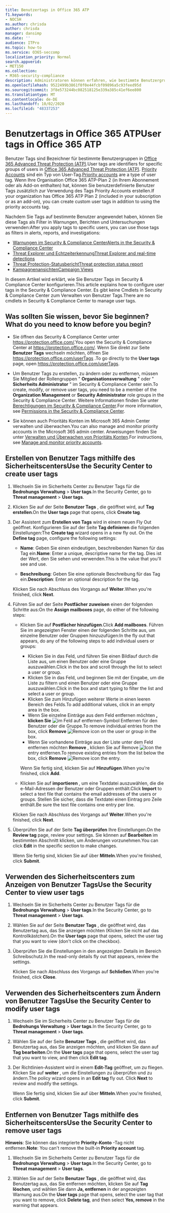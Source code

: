 ```yaml
---
title: Benutzertags in Office 365 ATP
f1.keywords:
- NOCSH
ms.author: chrisda
author: chrisda
manager: dansimp
ms.date: ''
audience: ITPro
ms.topic: how-to
ms.service: O365-seccomp
localization_priority: Normal
search.appverid:
- MET150
ms.collection:
- M365-security-compliance
description: Administratoren können erfahren, wie bestimmte Benutzergruppen mit Benutzer Tags in Office 365 ATP-Plan 2 identifiziert werden. Die Tag-Filterung ist für Warnungen, Berichte und Untersuchungen in Office 365 ATP verfügbar, um die getaggten Benutzer schnell zu identifizieren.
ms.openlocfilehash: 9522499b3861f0f0e44fcbf09896a5c93feed95d
ms.sourcegitcommit: 3f8e573244bc082518125e339a385c41ef6ee800
ms.translationtype: MT
ms.contentlocale: de-DE
ms.lasthandoff: 10/02/2020
ms.locfileid: "48337253"
---
```

# <a name="user-tags-in-office-365-atp"></a><span data-ttu-id="c3460-104">Benutzertags in Office 365 ATP</span><span class="sxs-lookup"><span data-stu-id="c3460-104">User tags in Office 365 ATP</span></span>

<span data-ttu-id="c3460-105">Benutzer Tags sind Bezeichner für bestimmte Benutzergruppen in [Office 365 Advanced Threat Protection (ATP)](office-365-atp.md).</span><span class="sxs-lookup"><span data-stu-id="c3460-105">User tags are identifiers for specific groups of users in [Office 365 Advanced Threat Protection (ATP)](office-365-atp.md).</span></span> <span data-ttu-id="c3460-106">[Priority Accounts](https://docs.microsoft.com/microsoft-365/admin/setup/priority-accounts) sind ein Typ von User-Tag.</span><span class="sxs-lookup"><span data-stu-id="c3460-106">[Priority accounts](https://docs.microsoft.com/microsoft-365/admin/setup/priority-accounts) are a type of user tag.</span></span> <span data-ttu-id="c3460-107">Wenn Ihre Organisation Office 365 ATP-Plan 2 (in Ihrem Abonnement oder als Add-on enthalten) hat, können Sie benutzerdefinierte Benutzer Tags zusätzlich zur Verwendung des Tags Priority Accounts erstellen.</span><span class="sxs-lookup"><span data-stu-id="c3460-107">If your organization has Office 365 ATP Plan 2 (included in your subscription or as an add-on), you can create custom user tags in addition to using the priority accounts tag.</span></span>

<span data-ttu-id="c3460-108">Nachdem Sie Tags auf bestimmte Benutzer angewendet haben, können Sie diese Tags als Filter in Warnungen, Berichten und Untersuchungen verwenden:</span><span class="sxs-lookup"><span data-stu-id="c3460-108">After you apply tags to specific users, you can use those tags as filters in alerts, reports, and investigations:</span></span>

- [<span data-ttu-id="c3460-109">Warnungen im Security & Compliance Center</span><span class="sxs-lookup"><span data-stu-id="c3460-109">Alerts in the Security & Compliance Center</span></span>](alerts.md)
- [<span data-ttu-id="c3460-110">Threat Explorer und Echtzeiterkennung</span><span class="sxs-lookup"><span data-stu-id="c3460-110">Threat Explorer and real-time detections</span></span>](threat-explorer.md)
- [<span data-ttu-id="c3460-111">Threat Protection-Statusbericht</span><span class="sxs-lookup"><span data-stu-id="c3460-111">Threat protection status report</span></span>](view-email-security-reports.md#threat-protection-status-report)
- [<span data-ttu-id="c3460-112">Kampagnenansichten</span><span class="sxs-lookup"><span data-stu-id="c3460-112">Campaign Views</span></span>](campaigns.md)

<span data-ttu-id="c3460-113">In diesem Artikel wird erklärt, wie Sie Benutzer Tags im Security & Compliance Center konfigurieren.</span><span class="sxs-lookup"><span data-stu-id="c3460-113">This article explains how to configure user tags in the Security & Compliance Center.</span></span> <span data-ttu-id="c3460-114">Es gibt keine Cmdlets in Security & Compliance Center zum Verwalten von Benutzer Tags.</span><span class="sxs-lookup"><span data-stu-id="c3460-114">There are no cmdlets in Security & Compliance Center to manage user tags.</span></span>

## <a name="what-do-you-need-to-know-before-you-begin"></a><span data-ttu-id="c3460-115">Was sollten Sie wissen, bevor Sie beginnen?</span><span class="sxs-lookup"><span data-stu-id="c3460-115">What do you need to know before you begin?</span></span>

- <span data-ttu-id="c3460-116">Sie öffnen das Security & Compliance Center unter <https://protection.office.com/>.</span><span class="sxs-lookup"><span data-stu-id="c3460-116">You open the Security & Compliance Center at <https://protection.office.com/>.</span></span> <span data-ttu-id="c3460-117">Wenn Sie direkt zur Seite **Benutzer Tags** wechseln möchten, öffnen Sie <https://protection.office.com/userTags> .</span><span class="sxs-lookup"><span data-stu-id="c3460-117">To go directly to the **User tags** page, open <https://protection.office.com/userTags>.</span></span>

- <span data-ttu-id="c3460-118">Um Benutzer Tags zu erstellen, zu ändern oder zu entfernen, müssen Sie Mitglied der Rollengruppen " **Organisationsverwaltung** " oder " **Sicherheits Administrator** " im Security & Compliance Center sein.</span><span class="sxs-lookup"><span data-stu-id="c3460-118">To create, modify, or remove user tags, you need to be a member of the **Organization Management** or **Security Administrator** role groups in the Security & Compliance Center.</span></span> <span data-ttu-id="c3460-119">Weitere Informationen finden Sie unter [Berechtigungen im Security & Compliance Center](permissions-in-the-security-and-compliance-center.md).</span><span class="sxs-lookup"><span data-stu-id="c3460-119">For more information, see [Permissions in the Security & Compliance Center](permissions-in-the-security-and-compliance-center.md).</span></span>

- <span data-ttu-id="c3460-120">Sie können auch Prioritäts Konten im Microsoft 365 Admin Center verwalten und überwachen.</span><span class="sxs-lookup"><span data-stu-id="c3460-120">You can also manage and monitor priority accounts in the Microsoft 365 admin center.</span></span> <span data-ttu-id="c3460-121">Anweisungen finden Sie unter [Verwalten und Überwachen von Prioritäts Konten](https://docs.microsoft.com/microsoft-365/admin/setup/priority-accounts).</span><span class="sxs-lookup"><span data-stu-id="c3460-121">For instructions, see [Manage and monitor priority accounts](https://docs.microsoft.com/microsoft-365/admin/setup/priority-accounts).</span></span>

## <a name="use-the-security-center-to-create-user-tags"></a><span data-ttu-id="c3460-122">Erstellen von Benutzer Tags mithilfe des Sicherheitscenters</span><span class="sxs-lookup"><span data-stu-id="c3460-122">Use the Security Center to create user tags</span></span>

1. <span data-ttu-id="c3460-123">Wechseln Sie im Sicherheits Center zu Benutzer Tags für die **Bedrohungs Verwaltung** \> **User tags**.</span><span class="sxs-lookup"><span data-stu-id="c3460-123">In the Security Center, go to **Threat management** \> **User tags**.</span></span>

2. <span data-ttu-id="c3460-124">Klicken Sie auf der Seite **Benutzer Tags** , die geöffnet wird, auf **Tag erstellen**.</span><span class="sxs-lookup"><span data-stu-id="c3460-124">On the **User tags** page that opens, click **Create tag**.</span></span>

3. <span data-ttu-id="c3460-125">Der Assistent zum **Erstellen von Tags** wird in einem neuen Fly Out geöffnet. Konfigurieren Sie auf der Seite **Tag definieren** die folgenden Einstellungen:</span><span class="sxs-lookup"><span data-stu-id="c3460-125">The **Create tag** wizard opens in a new fly out. On the **Define tag** page, configure the following settings:</span></span>

   - <span data-ttu-id="c3460-126">**Name**: Geben Sie einen eindeutigen, beschreibenden Namen für das Tag ein.</span><span class="sxs-lookup"><span data-stu-id="c3460-126">**Name**: Enter a unique, descriptive name for the tag.</span></span> <span data-ttu-id="c3460-127">Dies ist der Wert, den Sie sehen und verwenden.</span><span class="sxs-lookup"><span data-stu-id="c3460-127">This is the value that you'll see and use.</span></span>

   - <span data-ttu-id="c3460-128">**Beschreibung**: Geben Sie eine optionale Beschreibung für das Tag ein.</span><span class="sxs-lookup"><span data-stu-id="c3460-128">**Description**: Enter an optional description for the tag.</span></span>

   <span data-ttu-id="c3460-129">Klicken Sie nach Abschluss des Vorgangs auf **Weiter**.</span><span class="sxs-lookup"><span data-stu-id="c3460-129">When you're finished, click **Next**.</span></span>

4. <span data-ttu-id="c3460-130">Führen Sie auf der Seite **Postfächer zuweisen** einen der folgenden Schritte aus:</span><span class="sxs-lookup"><span data-stu-id="c3460-130">On the **Assign mailboxes** page, do either of the following steps:</span></span>

   - <span data-ttu-id="c3460-131">Klicken Sie auf **Postfächer hinzufügen**.</span><span class="sxs-lookup"><span data-stu-id="c3460-131">Click **Add mailboxes**.</span></span> <span data-ttu-id="c3460-132">Führen Sie im angezeigten Fenster einen der folgenden Schritte aus, um einzelne Benutzer oder Gruppen hinzuzufügen:</span><span class="sxs-lookup"><span data-stu-id="c3460-132">In the fly out that appears, do any of the following steps to add individual users or groups:</span></span>

     - <span data-ttu-id="c3460-133">Klicken Sie in das Feld, und führen Sie einen Bildlauf durch die Liste aus, um einen Benutzer oder eine Gruppe auszuwählen.</span><span class="sxs-lookup"><span data-stu-id="c3460-133">Click in the box and scroll through the list to select a user or group.</span></span>
     - <span data-ttu-id="c3460-134">Klicken Sie in das Feld, und beginnen Sie mit der Eingabe, um die Liste zu filtern und einen Benutzer oder eine Gruppe auszuwählen.</span><span class="sxs-lookup"><span data-stu-id="c3460-134">Click in the box and start typing to filter the list and select a user or group.</span></span>
     - <span data-ttu-id="c3460-135">Klicken Sie zum Hinzufügen weiterer Werte in einen leeren Bereich des Felds.</span><span class="sxs-lookup"><span data-stu-id="c3460-135">To add additional values, click in an empty area in the box.</span></span>
     - <span data-ttu-id="c3460-136">Wenn Sie einzelne Einträge aus dem Feld entfernen möchten **, klicken Sie** ![ im Feld auf entfernen-Symbol Entfernen ](../../media/scc-remove-icon.png) für den Benutzer oder die Gruppe.</span><span class="sxs-lookup"><span data-stu-id="c3460-136">To remove individual entries from the box, click **Remove** ![Remove icon](../../media/scc-remove-icon.png) on the user or group in the box.</span></span>
     - <span data-ttu-id="c3460-137">Wenn Sie vorhandene Einträge aus der Liste unter dem Feld entfernen möchten **Remove** , klicken Sie auf Remove ![ Icon ](../../media/scc-remove-icon.png) the entry entfernen.</span><span class="sxs-lookup"><span data-stu-id="c3460-137">To remove existing entries from the list below the box, click **Remove** ![Remove icon](../../media/scc-remove-icon.png) the entry.</span></span>

     <span data-ttu-id="c3460-138">Wenn Sie fertig sind, klicken Sie auf **Hinzufügen**.</span><span class="sxs-lookup"><span data-stu-id="c3460-138">When you're finished, click **Add**.</span></span>

   - <span data-ttu-id="c3460-139">Klicken Sie auf **importieren** , um eine Textdatei auszuwählen, die die e-Mail-Adressen der Benutzer oder Gruppen enthält.</span><span class="sxs-lookup"><span data-stu-id="c3460-139">Click **Import** to select a text file that contains the email addresses of the users or groups.</span></span> <span data-ttu-id="c3460-140">Stellen Sie sicher, dass die Textdatei einen Eintrag pro Zeile enthält.</span><span class="sxs-lookup"><span data-stu-id="c3460-140">Be sure the text file contains one entry per line.</span></span>

   <span data-ttu-id="c3460-141">Klicken Sie nach Abschluss des Vorgangs auf **Weiter**.</span><span class="sxs-lookup"><span data-stu-id="c3460-141">When you're finished, click **Next**.</span></span>

5. <span data-ttu-id="c3460-142">Überprüfen Sie auf der Seite **Tag überprüfen** Ihre Einstellungen.</span><span class="sxs-lookup"><span data-stu-id="c3460-142">On the **Review tag** page, review your settings.</span></span> <span data-ttu-id="c3460-143">Sie können auf **Bearbeiten** im bestimmten Abschnitt klicken, um Änderungen vorzunehmen.</span><span class="sxs-lookup"><span data-stu-id="c3460-143">You can click **Edit** in the specific section to make changes.</span></span>

   <span data-ttu-id="c3460-144">Wenn Sie fertig sind, klicken Sie auf über **Mitteln**.</span><span class="sxs-lookup"><span data-stu-id="c3460-144">When you're finished, click **Submit**.</span></span>

## <a name="use-the-security-center-to-view-user-tags"></a><span data-ttu-id="c3460-145">Verwenden des Sicherheitscenters zum Anzeigen von Benutzer Tags</span><span class="sxs-lookup"><span data-stu-id="c3460-145">Use the Security Center to view user tags</span></span>

1. <span data-ttu-id="c3460-146">Wechseln Sie im Sicherheits Center zu Benutzer Tags für die **Bedrohungs Verwaltung** \> **User tags**.</span><span class="sxs-lookup"><span data-stu-id="c3460-146">In the Security Center, go to **Threat management** \> **User tags**.</span></span>

2. <span data-ttu-id="c3460-147">Wählen Sie auf der Seite **Benutzer Tags** , die geöffnet wird, das Benutzertag aus, das Sie anzeigen möchten (Klicken Sie nicht auf das Kontrollkästchen).</span><span class="sxs-lookup"><span data-stu-id="c3460-147">On the **User tags** page that opens, select the user tag that you want to view (don't click on the checkbox).</span></span>

3. <span data-ttu-id="c3460-148">Überprüfen Sie die Einstellungen in den angezeigten Details im Bereich Schreibschutz.</span><span class="sxs-lookup"><span data-stu-id="c3460-148">In the read-only details fly out that appears, review the settings.</span></span>

   <span data-ttu-id="c3460-149">Klicken Sie nach Abschluss des Vorgangs auf **Schließen**.</span><span class="sxs-lookup"><span data-stu-id="c3460-149">When you're finished, click **Close**.</span></span>

## <a name="use-the-security-center-to-modify-user-tags"></a><span data-ttu-id="c3460-150">Verwenden des Sicherheitscenters zum Ändern von Benutzer Tags</span><span class="sxs-lookup"><span data-stu-id="c3460-150">Use the Security Center to modify user tags</span></span>

1. <span data-ttu-id="c3460-151">Wechseln Sie im Sicherheits Center zu Benutzer Tags für die **Bedrohungs Verwaltung** \> **User tags**.</span><span class="sxs-lookup"><span data-stu-id="c3460-151">In the Security Center, go to **Threat management** \> **User tags**.</span></span>

2. <span data-ttu-id="c3460-152">Wählen Sie auf der Seite **Benutzer Tags** , die geöffnet wird, das Benutzertag aus, das Sie anzeigen möchten, und klicken Sie dann auf **Tag bearbeiten**.</span><span class="sxs-lookup"><span data-stu-id="c3460-152">On the **User tags** page that opens, select the user tag that you want to view, and then click **Edit tag**.</span></span>

3. <span data-ttu-id="c3460-153">Der Richtlinien-Assistent wird in einem **Edit-Tag** geöffnet, um zu fliegen. Klicken Sie auf **weiter** , um die Einstellungen zu überprüfen und zu ändern.</span><span class="sxs-lookup"><span data-stu-id="c3460-153">The policy wizard opens in an **Edit tag** fly out. Click **Next** to review and modify the settings.</span></span>

   <span data-ttu-id="c3460-154">Wenn Sie fertig sind, klicken Sie auf über **Mitteln**.</span><span class="sxs-lookup"><span data-stu-id="c3460-154">When you're finished, click **Submit**.</span></span>

## <a name="use-the-security-center-to-remove-user-tags"></a><span data-ttu-id="c3460-155">Entfernen von Benutzer Tags mithilfe des Sicherheitscenters</span><span class="sxs-lookup"><span data-stu-id="c3460-155">Use the Security Center to remove user tags</span></span>

<span data-ttu-id="c3460-156">**Hinweis**: Sie können das integrierte **Priority-Konto** -Tag nicht entfernen.</span><span class="sxs-lookup"><span data-stu-id="c3460-156">**Note**: You can't remove the built-in **Priority account** tag.</span></span>

1. <span data-ttu-id="c3460-157">Wechseln Sie im Sicherheits Center zu Benutzer Tags für die **Bedrohungs Verwaltung** \> **User tags**.</span><span class="sxs-lookup"><span data-stu-id="c3460-157">In the Security Center, go to **Threat management** \> **User tags**.</span></span>

2. <span data-ttu-id="c3460-158">Wählen Sie auf der Seite **Benutzer Tags** , die geöffnet wird, das Benutzertag aus, das Sie entfernen möchten, klicken Sie auf **Tag löschen**, und wählen Sie dann **Ja, entfernen** in der angezeigten Warnung aus.</span><span class="sxs-lookup"><span data-stu-id="c3460-158">On the **User tags** page that opens, select the user tag that you want to remove, click **Delete tag**, and then select **Yes, remove** in the warning that appears.</span></span>
